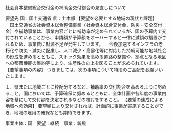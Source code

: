 社会資本整備総合交付金の補助金交付割合の見直しについて

要望先	国：国土交通省 
	県：土木部
【要望を必要とする地域の現状と課題】
　国土交通省の社会資本総合整備事業（社会資本総合交付金、防災・安全交付金）や補助事業は、事業内容ごとに補助率が定められているが、国の予算内で交付されていることから、申請額が予算額をオーバーすると一律に減額の措置がされるため、事業費に財源不足が発生しています。
　今後加速するインフラの老朽化や防災・減災に配慮し、人口減少・高齢化等に対応した持続可能な地域社会の形成を進めるとともに、ストック効果を高める道路の整備や、拠点となる地区への都市機能の集約等により、生産性の向上を図ることが求められています。
【要望事項の内容】
つきましては、次の事項について特段のご高配をお願いいたします。

１．県または地域ごとに枠配分するなど、補助率の交付割合を高めるように努めること。国においては、予算確保に努めるとともに、全体計画や各年度の事業内容を基にして交付額を決定されるなどの検討をすること。 
【要望の達成による地域への効果】
要望額により交付されれば、計画的に事業が実施することができ、地域の雇用の確保なども期待できます。

















事業主体：国　要望：継続　事業：新規